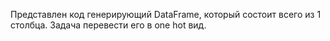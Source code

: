 Представлен код генерирующий DataFrame, который состоит всего из 1 столбца. 
Задача перевести его в one hot вид. 
